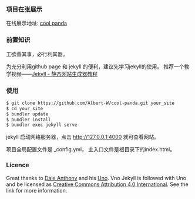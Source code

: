 ### 项目在张展示

在线展示地址: [cool panda](https://coolpanda.ml/)

### 前置知识

工欲善其事，必行利其器。

为充分利用github page 和 jekyll 的便利，建议先学习jekyll的使用。
推荐一个教学视频——[Jekyll - 静态网站生成器教程](https://www.bilibili.com/video/av25864819/)

### 使用

```bash
$ git clone https://github.com/Albert-W/cool-panda.git your_site
$ cd your_site
$ bundler update
$ bundler install
$ bundler exec jekyll serve
```
jekyll 启动网络服务器，点击 http://127.0.0.1:4000 就可查看网站。

项目全局配置文件是 _config.yml， 主入口文件是根目录下的index.html。
<!-- 主页面布局文件是 _layouts/default.html。 -->

<!-- 整个项目结构如下： -->
<!-- ![](assets/images/jekyll-architecture.jpg) -->




<!-- 离线展示 -->
<!-- ![](assets/images/index.jpg) -->
<!-- ![](assets/images/blog.jpg) -->

### Licence

Great thanks to [Dale Anthony](https://github.com/daleanthony) and his [Uno](https://github.com/daleanthony/uno). Vno Jekyll is followed with Uno and be licensed as [Creative Commons Attribution 4.0 International](http://creativecommons.org/licenses/by/4.0/). See the link for more information.
